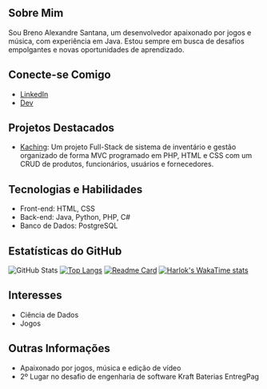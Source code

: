 ## Sobre Mim
Sou Breno Alexandre Santana, um desenvolvedor apaixonado por jogos e música, com experiência em Java. Estou sempre em busca de desafios empolgantes e novas oportunidades de aprendizado.

## Conecte-se Comigo
- [LinkedIn](https://www.linkedin.com/in/brenoasantana/)
- [Dev](https://dev.to/brenoasantana)

## Projetos Destacados
- [Kaching](https://github.com/brenoASantana/Kaching): Um projeto Full-Stack de sistema de inventário e gestão organizado de forma MVC programado em PHP, HTML e CSS com um CRUD de produtos, funcionários, usuários e fornecedores.

## Tecnologias e Habilidades
- Front-end: HTML, CSS
- Back-end: Java, Python, PHP, C#
- Banco de Dados: PostgreSQL

## Estatísticas do GitHub
![GitHub Stats](https://github-readme-stats.vercel.app/api?username=brenoASantansa&theme=tokyonight&show_icons=truee)
[![Top Langs](https://github-readme-stats.vercel.app/api/top-langs/?username=anuraghazra&layout=donut)](https://github.com/anuraghazra/github-readme-stats)
[![Readme Card](https://github-readme-stats.vercel.app/api/pin/?username=brenoASantana&repo=Kaching)](https://github.com/brenoASantana/Kaching)
[![Harlok's WakaTime stats](https://github-readme-stats.vercel.app/api/wakatime?username=brenoASantana)](https://github.com/brenoASantana/Kaching)

## Interesses
- Ciência de Dados
- Jogos

## Outras Informações
- Apaixonado por jogos, música e edição de vídeo
- 2º Lugar no desafio de engenharia de software Kraft Baterias EntregPag
